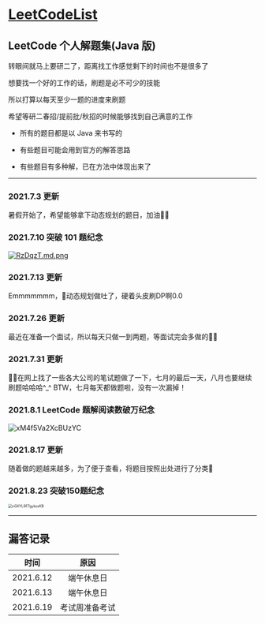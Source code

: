 # **[LeetCodeList](https://leetcode-cn.com/u/ihaoo/)**

## **LeetCode 个人解题集(Java 版)**

转眼间就马上要研二了，距离找工作感觉剩下的时间也不是很多了

想要找一个好的工作的话，刷题是必不可少的技能

所以打算以每天至少一题的进度来刷题

希望等研二春招/提前批/秋招的时候能够找到自己满意的工作

* 所有的题目都是以 Java 来书写的

* 有些题目可能会用到官方的解答思路

* 有些题目有多种解，已在方法中体现出来了 
***
### **2021.7.3 更新**  
暑假开始了，希望能够拿下动态规划的题目，加油💪🏻  
### **2021.7.10 突破 101 题纪念**  
[![RzDqzT.md.png](https://z3.ax1x.com/2021/07/10/RzDqzT.md.png)](https://imgtu.com/i/RzDqzT)  
### **2021.7.13 更新**
Emmmmmmm，🤔动态规划做吐了，硬着头皮刷DP啊0.0  
### **2021.7.26 更新**
最近在准备一个面试，所以每天只做一到两题，等面试完会多做的💪🏻  
### **2021.7.31 更新**  
🧑‍💻在网上找了一些各大公司的笔试题做了一下，七月的最后一天，八月也要继续刷题哈哈哈^_^
BTW，七月每天都做题啦，没有一次漏掉！  
### **2021.8.1 LeetCode 题解阅读数破万纪念**  
![xM4f5Va2XcBUzYC](https://i.loli.net/2021/08/01/xM4f5Va2XcBUzYC.png)  
### **2021.8.17 更新**  
随着做的题越来越多，为了便于查看，将题目按照出处进行了分类🎒  

### **2021.8.23 突破150题纪念**
<img src="https://i.loli.net/2021/08/23/nGXYL9F7gykoxKB.png" alt="nGXYL9F7gykoxKB" style="zoom:50%;" />  






***

## **漏答记录**  

|  时间   | 原因  |
|:----------:|:----------:|
| 2021.6.12  | 端午休息日 |
| 2021.6.13  | 端午休息日 |
| 2021.6.19  | 考试周准备考试 |

  

